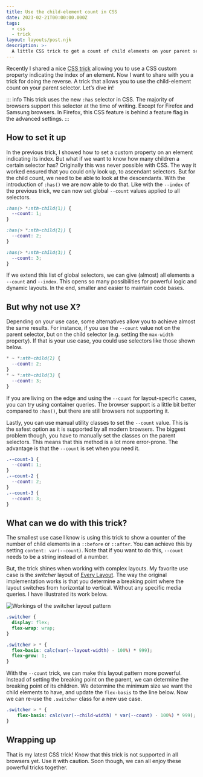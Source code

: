 ```yaml
---
title: Use the child-element count in CSS
date: 2023-02-21T00:00:00.000Z
tags:
  - css
  - trick
layout: layouts/post.njk
description: >-
  A little CSS trick to get a count of child elements on your parent selector.
---
```


Recently I shared a nice [CSS trick](/writing/a-nth-child-css-trick/) allowing you to use a CSS custom property indicating the index of an element. Now I want to share with you a trick for doing the reverse. A trick that allows you to use the child-element count on your parent selector. Let’s dive in!

::: info
This trick uses the new `:has` selector in CSS. The majority of browsers support this selector at the time of writing. Except for Firefox and Samsung browsers. In Firefox, this CSS feature is behind a feature flag in the advanced settings.
:::

## How to set it up

In the previous trick, I showed how to set a custom property on an element indicating its index. But what if we want to know how many children a certain selector has? Originally this was never possible with CSS. The way it worked ensured that you could only look up, to ascendant selectors. But for the child count, we need to be able to look at the descendants. With the introduction of `:has()` we are now able to do that. Like with the `--index` of the previous trick, we can now set global `--count` values applied to all selectors.

```css
:has(> *:nth-child(1)) {
  --count: 1;
}

:has(> *:nth-child(2)) {
  --count: 2;
}

:has(> *:nth-child(3)) {
  --count: 3;
}
```

If we extend this list of global selectors, we can give (almost) all elements a `--count` and `--index`. This opens so many possibilities for powerful logic and dynamic layouts. In the end, smaller and easier to maintain code bases.

## But why not use X?

Depending on your use case, some alternatives allow you to achieve almost the same results. For instance, if you use the `--count` value not on the parent selector, but on the child selector (e.g. setting the `max-width` property). If that is your use case, you could use selectors like those shown below.

```css
* ~ *:nth-child(2) {
  --count: 2;
}
* ~ *:nth-child(3) {
  --count: 3;
}
```

If you are living on the edge and using the `--count` for layout-specific cases, you can try using container queries. The browser support is a little bit better compared to `:has()`, but there are still browsers not supporting it.

Lastly, you can use manual utility classes to set the `--count` value. This is the safest option as it is supported by all modern browsers. The biggest problem though, you have to manually set the classes on the parent selectors. This means that this method is a lot more error-prone. The advantage is that the `--count` is set when you need it.

```css
.--count-1 {
  --count: 1;
}
.--count-2 {
  --count: 2;
}
.--count-3 {
  --count: 3;
}
```

## What can we do with this trick?

The smallest use case I know is using this trick to show a counter of the number of child elements in a `::before` or `::after`. You can achieve this by setting `content: var(--count)`. Note that if you want to do this, `--count` needs to be a string instead of a number.

But, the trick shines when working with complex layouts. My favorite use case is the _switcher_ layout of [Every Layout](https://every-layout.dev/layouts/switcher/). The way the original implementation works is that you determine a breaking point where the layout switches from horizontal to vertical. Without any specific media queries. I have illustrated its work below.

![Workings of the switcher layout pattern](/img/switcher-layout.png)

```css
.switcher {
  display: flex;
  flex-wrap: wrap;
}

.switcher > * {
  flex-basis: calc(var(--layout-width) - 100%) * 999);
  flex-grow: 1;
}
```

With the `--count` trick, we can make this layout pattern more powerful. Instead of setting the breaking point on the parent, we can determine the breaking point of its children. We determine the minimum size we want the child elements to have, and update the `flex-basis` to the line below. Now we can re-use the `.switcher` class for a new use case.

```css
.switcher > * {
	flex-basis: calc(var(--child-width) * var(--count) - 100%) * 999);
}
```

## Wrapping up

That is my latest CSS trick! Know that this trick is not supported in all browsers yet. Use it with caution. Soon though, we can all enjoy these powerful tricks together.
